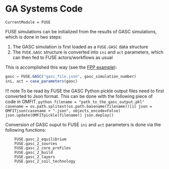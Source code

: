 # GA Systems Code

```@meta
CurrentModule = FUSE
```

FUSE simulations can be initialized from the results of GASC simulations, which is done in two steps:
1. The GASC simulation is first loaded as a `FUSE.GASC` data structure
2. The `FUSE.GASC` structure is converted into `ini` and `act` parameters, which can then fed to FUSE actors/workflows as usual

This is accomplished this way (see the [FPP example](https://github.com/ProjectTorreyPines/FUSE.jl/blob/master/cases/FPP.jl)):
```julia
gasc = FUSE.GASC("gasc_file.json", gasc_simulation_number)
ini, act = case_parameters(gasc)
```

!!! note
    To be read by FUSE the GASC Python pickle output files need to first converted to Json format.
    This can be done with the following piece of code in OMFIT.
    ```python
    filename = "path_to_the_gasc_output.pkl"
    casename = os.path.splitext(os.path.basename(filename))[1]
    json = OMFITjson(casename + ".json", objects_encode=False)
    json.update(OMFITpickle(filename))
    json.deploy()
    ```

Conversion of GASC ouput to FUSE `ini` and `act` parameters is done via the following functions:

```@docs
    FUSE.gasc_2_equilibrium
    FUSE.gasc_2_sources
    FUSE.gasc_2_core_profiles
    FUSE.gasc_2_build
    FUSE.gasc_2_layers
    FUSE.gasc_2_coil_technology
```
